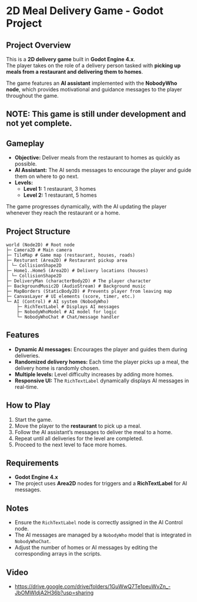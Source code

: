 # 2D Meal Delivery Game - Godot Project

## Project Overview
This is a **2D delivery game** built in **Godot Engine 4.x**.  
The player takes on the role of a delivery person tasked with **picking up meals from a restaurant and delivering them to homes**.  

The game features an **AI assistant** implemented with the **NobodyWho node**, which provides motivational and guidance messages to the player throughout the game.

## NOTE: This game is still under development and not yet complete.

## Gameplay

- **Objective:** Deliver meals from the restaurant to homes as quickly as possible.  
- **AI Assistant:** The AI sends messages to encourage the player and guide them on where to go next.  
- **Levels:**  
  - **Level 1:** 1 restaurant, 3 homes  
  - **Level 2:** 1 restaurant, 5 homes  

The game progresses dynamically, with the AI updating the player whenever they reach the restaurant or a home.

## Project Structure

```
world (Node2D) # Root node
├─ Camera2D # Main camera
├─ TileMap # Game map (restaurant, houses, roads)
├─ Resturant (Area2D) # Restaurant pickup area
│ └─ CollisionShape2D
├─ Home1..Home5 (Area2D) # Delivery locations (houses)
│ └─ CollisionShape2D
├─ DeliveryMan (characterBody2D) # The player character
├─ BackgroundMusic2D (AudioStream) # Background music
├─ MapBorders (StaticBody2D) # Prevents player from leaving map
├─ CanvasLayer # UI elements (score, timer, etc.)
└─ AI (Control) # AI system (NobodyWho)
    ├─ RichTextLabel # Displays AI messages
    ├─ NobodyWhoModel # AI model for logic
    └─ NobodyWhoChat # Chat/message handler
```

## Features

- **Dynamic AI messages:** Encourages the player and guides them during deliveries.  
- **Randomized delivery homes:** Each time the player picks up a meal, the delivery home is randomly chosen.  
- **Multiple levels:** Level difficulty increases by adding more homes.  
- **Responsive UI:** The `RichTextLabel` dynamically displays AI messages in real-time.

## How to Play

1. Start the game.  
2. Move the player to the **restaurant** to pick up a meal.  
3. Follow the AI assistant’s messages to deliver the meal to a home.  
4. Repeat until all deliveries for the level are completed.  
5. Proceed to the next level to face more homes.

## Requirements

- **Godot Engine 4.x**  
- The project uses **Area2D** nodes for triggers and a **RichTextLabel** for AI messages.

## Notes

- Ensure the `RichTextLabel` node is correctly assigned in the AI Control node.  
- The AI messages are managed by a `NobodyWho` model that is integrated in `NobodyWhoChat`.  
- Adjust the number of homes or AI messages by editing the corresponding arrays in the scripts.


## Video 

-  https://drive.google.com/drive/folders/1GuWwQ7Te1peuWvZn_-JbOMWIdjA2H36b?usp=sharing